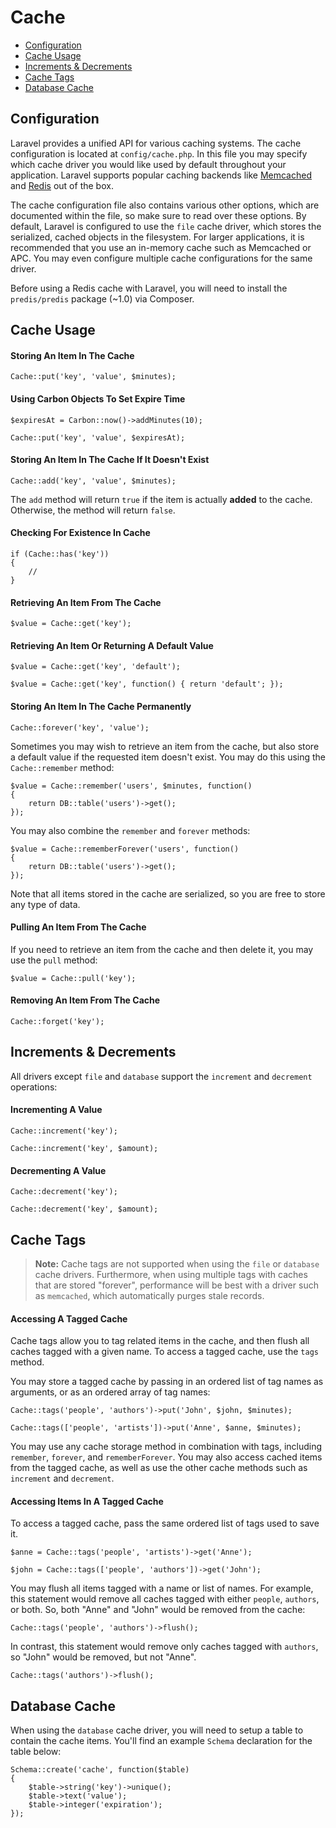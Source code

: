 # Cache

- [Configuration](#configuration)
- [Cache Usage](#cache-usage)
- [Increments & Decrements](#increments-and-decrements)
- [Cache Tags](#cache-tags)
- [Database Cache](#database-cache)

<a name="configuration"></a>
## Configuration

Laravel provides a unified API for various caching systems. The cache configuration is located at `config/cache.php`. In this file you may specify which cache driver you would like used by default throughout your application. Laravel supports popular caching backends like [Memcached](http://memcached.org) and [Redis](http://redis.io) out of the box.

The cache configuration file also contains various other options, which are documented within the file, so make sure to read over these options. By default, Laravel is configured to use the `file` cache driver, which stores the serialized, cached objects in the filesystem. For larger applications, it is recommended that you use an in-memory cache such as Memcached or APC. You may even configure multiple cache configurations for the same driver.

Before using a Redis cache with Laravel, you will need to install the `predis/predis` package (~1.0) via Composer.

<a name="cache-usage"></a>
## Cache Usage

#### Storing An Item In The Cache

	Cache::put('key', 'value', $minutes);

#### Using Carbon Objects To Set Expire Time

	$expiresAt = Carbon::now()->addMinutes(10);

	Cache::put('key', 'value', $expiresAt);

#### Storing An Item In The Cache If It Doesn't Exist

	Cache::add('key', 'value', $minutes);

The `add` method will return `true` if the item is actually **added** to the cache. Otherwise, the method will return `false`.

#### Checking For Existence In Cache

	if (Cache::has('key'))
	{
		//
	}

#### Retrieving An Item From The Cache

	$value = Cache::get('key');

#### Retrieving An Item Or Returning A Default Value

	$value = Cache::get('key', 'default');

	$value = Cache::get('key', function() { return 'default'; });

#### Storing An Item In The Cache Permanently

	Cache::forever('key', 'value');

Sometimes you may wish to retrieve an item from the cache, but also store a default value if the requested item doesn't exist. You may do this using the `Cache::remember` method:

	$value = Cache::remember('users', $minutes, function()
	{
		return DB::table('users')->get();
	});

You may also combine the `remember` and `forever` methods:

	$value = Cache::rememberForever('users', function()
	{
		return DB::table('users')->get();
	});

Note that all items stored in the cache are serialized, so you are free to store any type of data.

#### Pulling An Item From The Cache

If you need to retrieve an item from the cache and then delete it, you may use the `pull` method:

	$value = Cache::pull('key');

#### Removing An Item From The Cache

	Cache::forget('key');

<a name="increments-and-decrements"></a>
## Increments & Decrements

All drivers except `file` and `database` support the `increment` and `decrement` operations:

#### Incrementing A Value

	Cache::increment('key');

	Cache::increment('key', $amount);

#### Decrementing A Value

	Cache::decrement('key');

	Cache::decrement('key', $amount);

<a name="cache-tags"></a>
## Cache Tags

> **Note:** Cache tags are not supported when using the `file` or `database` cache drivers. Furthermore, when using multiple tags with caches that are stored "forever", performance will be best with a driver such as `memcached`, which automatically purges stale records.

#### Accessing A Tagged Cache

Cache tags allow you to tag related items in the cache, and then flush all caches tagged with a given name. To access a tagged cache, use the `tags` method.

You may store a tagged cache by passing in an ordered list of tag names as arguments, or as an ordered array of tag names:

	Cache::tags('people', 'authors')->put('John', $john, $minutes);

	Cache::tags(['people', 'artists'])->put('Anne', $anne, $minutes);

You may use any cache storage method in combination with tags, including `remember`, `forever`, and `rememberForever`. You may also access cached items from the tagged cache, as well as use the other cache methods such as `increment` and `decrement`.

#### Accessing Items In A Tagged Cache

To access a tagged cache, pass the same ordered list of tags used to save it.

	$anne = Cache::tags('people', 'artists')->get('Anne');

	$john = Cache::tags(['people', 'authors'])->get('John');

You may flush all items tagged with a name or list of names. For example, this statement would remove all caches tagged with either `people`, `authors`, or both. So, both "Anne" and "John" would be removed from the cache:

	Cache::tags('people', 'authors')->flush();

In contrast, this statement would remove only caches tagged with `authors`, so "John" would be removed, but not "Anne".

	Cache::tags('authors')->flush();

<a name="database-cache"></a>
## Database Cache

When using the `database` cache driver, you will need to setup a table to contain the cache items. You'll find an example `Schema` declaration for the table below:

	Schema::create('cache', function($table)
	{
		$table->string('key')->unique();
		$table->text('value');
		$table->integer('expiration');
	});
